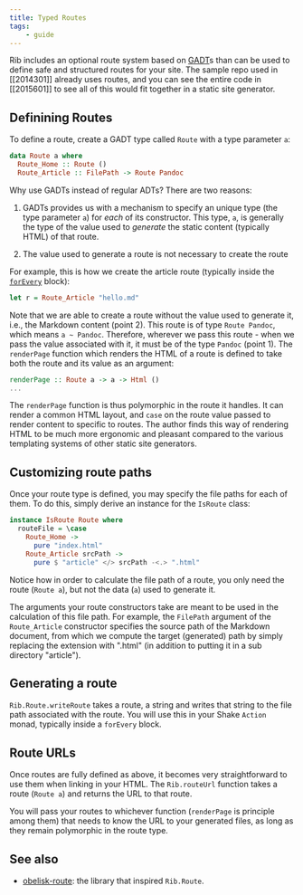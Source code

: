```yaml
---
title: Typed Routes
tags:
    - guide
---
```


Rib includes an optional route system based on
[GADT](https://ghc.gitlab.haskell.org/ghc/doc/users_guide/exts/gadt.html)s than
can be used to define safe and structured routes for your site. The sample repo
used in [[2014301]] already uses routes, and you can see the entire code in
[[2015601]] to see all of this would fit together in a static site
generator.


## Definining Routes

To define a route, create a GADT type called `Route` with a type parameter `a`:


```haskell
data Route a where
  Route_Home :: Route ()
  Route_Article :: FilePath -> Route Pandoc
```

Why use GADTs instead of regular ADTs? There are two reasons:

1. GADTs provides us with a mechanism to specify an unique type (the type
   parameter `a`) for *each* of its constructor. This type, `a`, is generally
   the type of the value used to *generate* the static content (typically HTML)
   of that route.

2. The value used to generate a route is not necessary to create the route

For example, this is how we create the article route (typically inside the
[`forEvery`](http://hackage.haskell.org/package/rib-0.8.0.0/docs/Rib-Shake.html#v:forEvery) block):

```haskell
let r = Route_Article "hello.md"
```

Note that we are able to create a route without the value used to generate it,
i.e., the Markdown content (point 2). This route is of type `Route Pandoc`,
which means `a ~ Pandoc`. Therefore, wherever we pass this route - when we pass
the value associated with it, it must be of the type `Pandoc` (point 1). The
`renderPage` function which renders the HTML of a route is defined to take both
the route and its value as an argument:


```haskell
renderPage :: Route a -> a -> Html ()
...
```

The `renderPage` function is thus polymorphic in the route it handles. It can
render a common HTML layout, and `case` on the route value passed to render
content to specific to routes. The author finds this way of rendering HTML to be
much more ergonomic and pleasant compared to the various templating systems of
other static site generators.

## Customizing route paths

Once your route type is defined, you may specify the file paths for each of
them. To do this, simply derive an instance for the `IsRoute` class:

```haskell
instance IsRoute Route where
  routeFile = \case
    Route_Home ->
      pure "index.html"
    Route_Article srcPath ->
      pure $ "article" </> srcPath -<.> ".html"
```

Notice how in order to calculate the file path of a route, you only need the route
(`Route a`), but not the data (`a`) used to generate it. 

The arguments your route constructors take are meant to be used in the
calculation of this file path. For example, the `FilePath` argument of the
`Route_Article` constructor specifies the source path of the Markdown document,
from which we compute the target (generated) path by simply replacing the
extension with ".html" (in addition to putting it in a sub directory "article").

## Generating a route

`Rib.Route.writeRoute` takes a route, a string and writes that string to the
file path associated with the route. You will use this in your Shake `Action`
monad, typically inside a `forEvery` block.

## Route URLs

Once routes are fully defined as above, it becomes very straightforward to use
them when linking in your HTML. The `Rib.routeUrl` function takes a route
(`Route a`) and returns the URL to that route. 

You will pass your routes to whichever function (`renderPage` is principle among
them) that needs to know the URL to your generated files, as long as they remain
polymorphic in the route type.

## See also

- [obelisk-route](https://old.reddit.com/r/haskell/comments/fsgqd6/monthly_hask_anything_april_2020/fm6esky/?context=3):
  the library that inspired `Rib.Route`.
